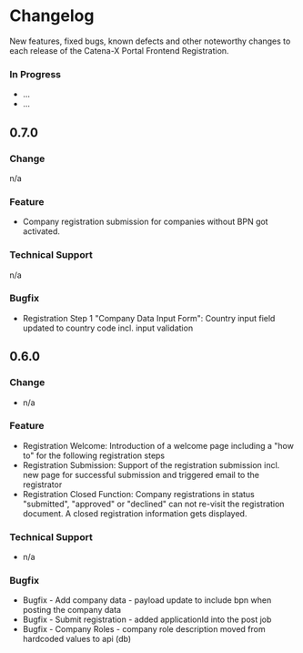 # Changelog

New features, fixed bugs, known defects and other noteworthy changes to each release of the Catena-X Portal Frontend Registration.

### In Progress

* ...
* ...

## 0.7.0

### Change
n/a

### Feature
* Company registration submission for companies without BPN got activated.

### Technical Support
n/a

### Bugfix
* Registration Step 1 "Company Data Input Form": Country input field updated to country code incl. input validation

## 0.6.0

### Change
* n/a

### Feature
* Registration Welcome: Introduction of a welcome page including a "how to" for the following registration steps
* Registration Submission: Support of the registration submission incl. new page for successful submission and triggered email to the registrator
* Registration Closed Function: Company registrations in status "submitted", "approved" or "declined" can not re-visit the registration document. A closed registration information gets displayed.

### Technical Support
* n/a

### Bugfix
* Bugfix - Add company data - payload update to include bpn when posting the company data
* Bugfix - Submit registration - added applicationId into the post job
* Bugfix - Company Roles - company role description moved from hardcoded values to api (db)
